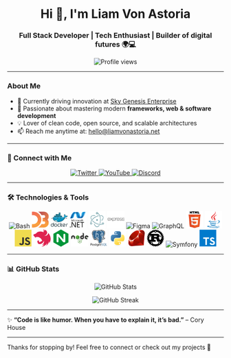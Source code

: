 <h1 align="center">Hi 👋, I'm Liam Von Astoria</h1>
<h3 align="center">Full Stack Developer | Tech Enthusiast | Builder of digital futures 🌍💻</h3>

<p align="center">
  <img src="https://komarev.com/ghpvc/?username=liamvnastoria&label=Profile%20views&color=0e75b6&style=flat" alt="Profile views" />
</p>

---

### About Me

- 🔭 Currently driving innovation at [Sky Genesis Enterprise](https://skygenesisenterprise.com/)  
- 🌱 Passionate about mastering modern **frameworks, web & software development**  
- 💡 Lover of clean code, open source, and scalable architectures  
- 📫 Reach me anytime at: <a href="mailto:hello@liamvonastoria.net">hello@liamvonastoria.net</a>  

---

### 🚀 Connect with Me

<p align="center">
  <a href="https://twitter.com/liamvonastoria" target="_blank" rel="noopener noreferrer">
    <img src="https://img.shields.io/twitter/follow/liamvonastoria?logo=twitter&style=for-the-badge" alt="Twitter" />
  </a>
  <a href="https://youtube.com/@liamvonastoria" target="_blank" rel="noopener noreferrer">
    <img src="https://img.shields.io/badge/YouTube-%23FF0000.svg?logo=youtube&style=for-the-badge" alt="YouTube" />
  </a>
  <a href="https://discord.gg/skygenesisenterprise" target="_blank" rel="noopener noreferrer">
    <img src="https://img.shields.io/badge/Discord-5865F2?logo=discord&style=for-the-badge" alt="Discord" />
  </a>
</p>

---

### 🛠️ Technologies & Tools

<p align="center">
  <img alt="Bash" src="https://www.vectorlogo.zone/logos/gnu_bash/gnu_bash-icon.svg" width="40" height="40" />
  <img alt="D3.js" src="https://raw.githubusercontent.com/devicons/devicon/master/icons/d3js/d3js-original.svg" width="40" height="40" />
  <img alt="Docker" src="https://raw.githubusercontent.com/devicons/devicon/master/icons/docker/docker-original-wordmark.svg" width="40" height="40" />
  <img alt=".NET" src="https://raw.githubusercontent.com/devicons/devicon/master/icons/dot-net/dot-net-original-wordmark.svg" width="40" height="40" />
  <img alt="Electron" src="https://raw.githubusercontent.com/devicons/devicon/master/icons/electron/electron-original.svg" width="40" height="40" />
  <img alt="Express" src="https://raw.githubusercontent.com/devicons/devicon/master/icons/express/express-original-wordmark.svg" width="40" height="40" />
  <img alt="Figma" src="https://www.vectorlogo.zone/logos/figma/figma-icon.svg" width="40" height="40" />
  <img alt="GraphQL" src="https://www.vectorlogo.zone/logos/graphql/graphql-icon.svg" width="40" height="40" />
  <img alt="HTML5" src="https://raw.githubusercontent.com/devicons/devicon/master/icons/html5/html5-original-wordmark.svg" width="40" height="40" />
  <img alt="Java" src="https://raw.githubusercontent.com/devicons/devicon/master/icons/java/java-original.svg" width="40" height="40" />
  <img alt="JavaScript" src="https://raw.githubusercontent.com/devicons/devicon/master/icons/javascript/javascript-original.svg" width="40" height="40" />
  <img alt="NestJS" src="https://raw.githubusercontent.com/devicons/devicon/master/icons/nestjs/nestjs-plain.svg" width="40" height="40" />
  <img alt="Nginx" src="https://raw.githubusercontent.com/devicons/devicon/master/icons/nginx/nginx-original.svg" width="40" height="40" />
  <img alt="Node.js" src="https://raw.githubusercontent.com/devicons/devicon/master/icons/nodejs/nodejs-original-wordmark.svg" width="40" height="40" />
  <img alt="PostgreSQL" src="https://raw.githubusercontent.com/devicons/devicon/master/icons/postgresql/postgresql-original-wordmark.svg" width="40" height="40" />
  <img alt="Python" src="https://raw.githubusercontent.com/devicons/devicon/master/icons/python/python-original.svg" width="40" height="40" />
  <img alt="Ruby" src="https://raw.githubusercontent.com/devicons/devicon/master/icons/ruby/ruby-original.svg" width="40" height="40" />
  <img alt="Rust" src="https://raw.githubusercontent.com/devicons/devicon/master/icons/rust/rust-plain.svg" width="40" height="40" />
  <img alt="Symfony" src="https://symfony.com/logos/symfony_black_03.svg" width="40" height="40" />
  <img alt="TypeScript" src="https://raw.githubusercontent.com/devicons/devicon/master/icons/typescript/typescript-original.svg" width="40" height="40" />
</p>

---

### 📊 GitHub Stats

<p align="center">
  <img src="https://github-readme-stats.vercel.app/api?username=liamvnastoria&show_icons=true&theme=radical" alt="GitHub Stats" />
</p>

<p align="center">
  <img src="https://github-readme-streak-stats.herokuapp.com/?user=liamvnastoria&theme=radical" alt="GitHub Streak" />
</p>

---

✨ **“Code is like humor. When you have to explain it, it’s bad.”** – Cory House

---

Thanks for stopping by! Feel free to connect or check out my projects 🚀  
